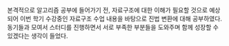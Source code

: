 본격적으로 알고리즘 공부에 들어가기 전, 자료구조에 대한 이해가 필요할 것으로 예상되어 이번 학기 수강중인 자료구조 수업 내용을 바탕으로 진법 변환에 대해 공부하였다.
동기들과 모여서 스터디를 진행하면서 서로 부족한 부분들을 도와주며 함께 성장할 수 있겠다는 생각이 들었다.
